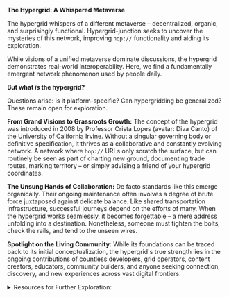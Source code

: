 **The Hypergrid: A Whispered Metaverse**

The hypergrid whispers of a different metaverse – decentralized, organic, and surprisingly functional. Hypergrid-junction seeks to uncover the mysteries of this network, improving `hop://` functionality and aiding its exploration.

While visions of a unified metaverse dominate discussions, the hypergrid demonstrates real-world interoperability. Here, we find a fundamentally emergent network phenomenon used by people daily. 

**But what *is* the hypergrid?**

Questions arise: is it platform-specific? Can hypergridding be generalized? These remain open for exploration.

**From Grand Visions to Grassroots Growth:** The concept of the hypergrid was introduced in 2008 by Professor Crista Lopes (avatar: Diva Canto) of the University of California Irvine. Without a singular governing body or definitive specification, it thrives as a collaborative and constantly evolving network. A network where `hop://` URLs only scratch the surface, but can routinely be seen as part of charting new ground, documenting trade routes, marking territory – or simply advising a friend of your hypergrid coordinates.

**The Unsung Hands of Collaboration:** De facto standards like this emerge organically. Their ongoing maintenance often involves a degree of brute force juxtaposed against delicate balance. Like shared transportation infrastructure, successful journeys depend on the efforts of many. When the hypergrid works seamlessly, it becomes forgettable – a mere address unfolding into a destination. Nonetheless, someone must tighten the bolts, check the rails, and tend to the unseen wires. 

**Spotlight on the Living Community:** While its foundations can be traced back to its initial conceptualization, the hypergrid's true strength lies in the ongoing contributions of countless developers, grid operators, content creators, educators, community builders, and anyone seeking connection, discovery, and new experiences across vast digital frontiers.

<details><summary>Resources for Further Exploration:</summary>

- http://opensimulator.org/wiki/Hypergrid
- https://ics.uci.edu/~lopes/opensim/HypergridReferenceGuide.html
- http://opensimulator.org/pipermail/opensim-dev/2008-October/015684.html
- https://ieeexplore.ieee.org/document/5871570
 ```
     Hypergrid: Architecture and Protocol for Virtual World Interoperability
     September 2011
     IEEE Internet Computing 15(5):22-29
     DOI:10.1109/MIC.2011.77
     Author: Cristina Videira Lopes
```
- https://www.hypergridbusiness.com/2020/10/hypergrid-turns-12-today/ 

</details>
